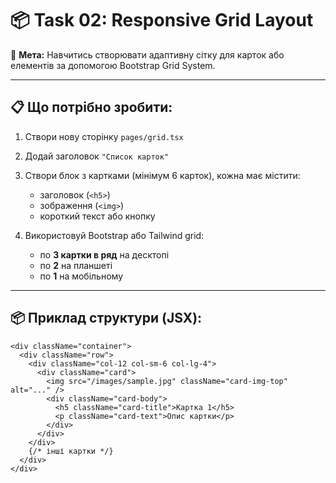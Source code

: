 # 📦 Task 02: Responsive Grid Layout

🎯 **Мета:** Навчитись створювати адаптивну сітку для карток або елементів за допомогою Bootstrap Grid System.

---

## 📋 Що потрібно зробити:

1. Створи нову сторінку `pages/grid.tsx`
2. Додай заголовок `"Список карток"`
3. Створи блок з картками (мінімум 6 карток), кожна має містити:
   - заголовок (`<h5>`)
   - зображення (`<img>`)
   - короткий текст або кнопку

4. Використовуй Bootstrap або Tailwind grid:
   - по **3 картки в ряд** на десктопі
   - по **2** на планшеті
   - по **1** на мобільному

---

## 📦 Приклад структури (JSX):
```tsx
<div className="container">
  <div className="row">
    <div className="col-12 col-sm-6 col-lg-4">
      <div className="card">
        <img src="/images/sample.jpg" className="card-img-top" alt="..." />
        <div className="card-body">
          <h5 className="card-title">Картка 1</h5>
          <p className="card-text">Опис картки</p>
        </div>
      </div>
    </div>
    {/* інші картки */}
  </div>
</div>
